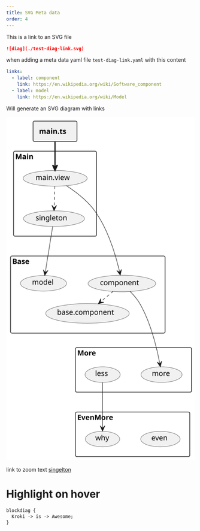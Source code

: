 ```yaml
---
title: SVG Meta data
order: 4
---
```

This is a link to an SVG file
```md
![diag](./test-diag-link.svg)
```

when adding a meta data yaml file `test-diag-link.yaml` with this content
```yaml
links:
  - label: component
    link: https://en.wikipedia.org/wiki/Software_component
  - label: model
    link: https://en.wikipedia.org/wiki/Model
```

Will generate an SVG diagram with links

![diag](./test-diag-link.svg)

link to zoom text [singelton](/astro-big-doc/examples/svg-meta?modal=test-diag-link.svg&text=singleton)

# Highlight on hover

```blockdiag highlight-hover
blockdiag {
  Kroki -> is -> Awesome;
}
```
